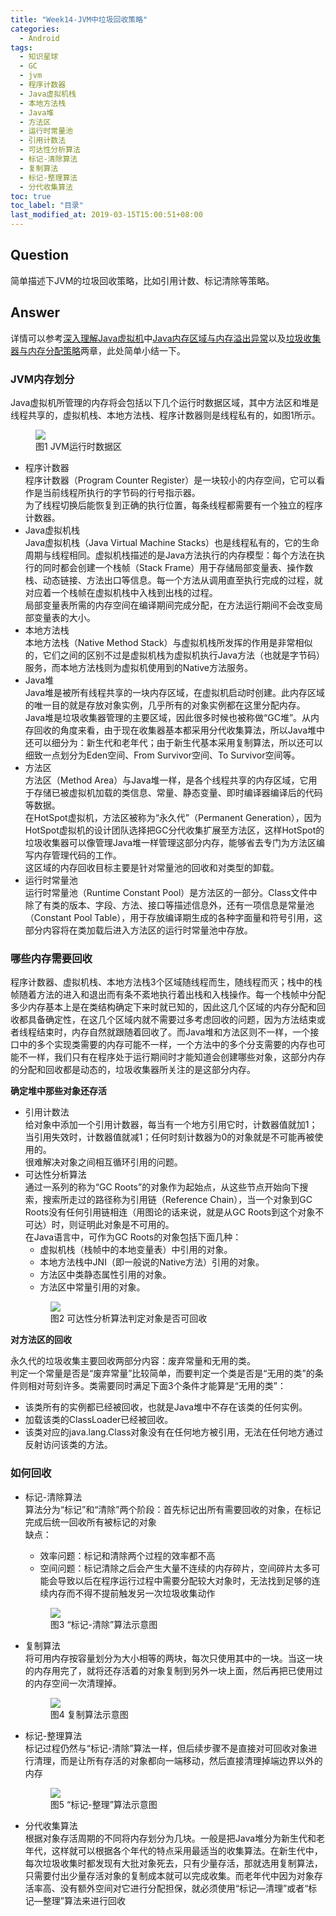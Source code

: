 ```yaml
---
title: "Week14-JVM中垃圾回收策略"
categories:
  - Android
tags:
  - 知识星球
  - GC
  - jvm
  - 程序计数器
  - Java虚拟机栈
  - 本地方法栈
  - Java堆
  - 方法区
  - 运行时常量池
  - 引用计数法
  - 可达性分析算法
  - 标记-清除算法
  - 复制算法
  - 标记-整理算法
  - 分代收集算法
toc: true
toc_label: "目录"
last_modified_at: 2019-03-15T15:00:51+08:00
---
```


## Question

简单描述下JVM的垃圾回收策略，比如引用计数、标记清除等策略。

## Answer

详情可以参考[深入理解Java虚拟机](/jvm/jvm-content/)中[Java内存区域与内存溢出异常](/jvm/java-memory-area-oom/)以及[垃圾收集器与内存分配策略](/jvm/java-gc/)两章，此处简单小结一下。

### JVM内存划分

Java虚拟机所管理的内存将会包括以下几个运行时数据区域，其中方法区和堆是线程共享的，虚拟机栈、本地方法栈、程序计数器则是线程私有的，如图1所示。

<figure style="width: 66%" class="align-center">
    <img src="/assets/images/jvm/JVM运行时数据区.png">
    <figcaption>图1 JVM运行时数据区</figcaption>
</figure>

- 程序计数器  
  程序计数器（Program Counter Register）是一块较小的内存空间，它可以看作是当前线程所执行的字节码的行号指示器。  
  为了线程切换后能恢复到正确的执行位置，每条线程都需要有一个独立的程序计数器。  
- Java虚拟机栈  
  Java虚拟机栈（Java Virtual Machine Stacks）也是线程私有的，它的生命周期与线程相同。虚拟机栈描述的是Java方法执行的内存模型：每个方法在执行的同时都会创建一个栈帧（Stack Frame）用于存储局部变量表、操作数栈、动态链接、方法出口等信息。每一个方法从调用直至执行完成的过程，就对应着一个栈帧在虚拟机栈中入栈到出栈的过程。  
  局部变量表所需的内存空间在编译期间完成分配，在方法运行期间不会改变局部变量表的大小。
- 本地方法栈  
  本地方法栈（Native Method Stack）与虚拟机栈所发挥的作用是非常相似的，它们之间的区别不过是虚拟机栈为虚拟机执行Java方法（也就是字节码）服务，而本地方法栈则为虚拟机使用到的Native方法服务。
- Java堆  
  Java堆是被所有线程共享的一块内存区域，在虚拟机启动时创建。此内存区域的唯一目的就是存放对象实例，几乎所有的对象实例都在这里分配内存。  
  Java堆是垃圾收集器管理的主要区域，因此很多时候也被称做“GC堆”。从内存回收的角度来看，由于现在收集器基本都采用分代收集算法，所以Java堆中还可以细分为：新生代和老年代；由于新生代基本采用复制算法，所以还可以细致一点划分为Eden空间、From Survivor空间、To Survivor空间等。
- 方法区  
  方法区（Method Area）与Java堆一样，是各个线程共享的内存区域，它用于存储已被虚拟机加载的类信息、常量、静态变量、即时编译器编译后的代码等数据。  
  在HotSpot虚拟机，方法区被称为“永久代”（Permanent Generation），因为HotSpot虚拟机的设计团队选择把GC分代收集扩展至方法区，这样HotSpot的垃圾收集器可以像管理Java堆一样管理这部分内存，能够省去专门为方法区编写内存管理代码的工作。  
  这区域的内存回收目标主要是针对常量池的回收和对类型的卸载。
- 运行时常量池  
  运行时常量池（Runtime Constant Pool）是方法区的一部分。Class文件中除了有类的版本、字段、方法、接口等描述信息外，还有一项信息是常量池（Constant Pool Table），用于存放编译期生成的各种字面量和符号引用，这部分内容将在类加载后进入方法区的运行时常量池中存放。

### 哪些内存需要回收

程序计数器、虚拟机栈、本地方法栈3个区域随线程而生，随线程而灭；栈中的栈帧随着方法的进入和退出而有条不紊地执行着出栈和入栈操作。每一个栈帧中分配多少内存基本上是在类结构确定下来时就已知的，因此这几个区域的内存分配和回收都具备确定性，在这几个区域内就不需要过多考虑回收的问题，因为方法结束或者线程结束时，内存自然就跟随着回收了。而Java堆和方法区则不一样，一个接口中的多个实现类需要的内存可能不一样，一个方法中的多个分支需要的内存也可能不一样，我们只有在程序处于运行期间时才能知道会创建哪些对象，这部分内存的分配和回收都是动态的，垃圾收集器所关注的是这部分内存。

**确定堆中那些对象还存活**

- 引用计数法  
  给对象中添加一个引用计数器，每当有一个地方引用它时，计数器值就加1；当引用失效时，计数器值就减1；任何时刻计数器为0的对象就是不可能再被使用的。  
  很难解决对象之间相互循环引用的问题。
- 可达性分析算法  
  通过一系列的称为“GC Roots”的对象作为起始点，从这些节点开始向下搜索，搜索所走过的路径称为引用链（Reference Chain），当一个对象到GC Roots没有任何引用链相连（用图论的话来说，就是从GC Roots到这个对象不可达）时，则证明此对象是不可用的。  
  在Java语言中，可作为GC Roots的对象包括下面几种：  
    - 虚拟机栈（栈帧中的本地变量表）中引用的对象。
    - 本地方法栈中JNI（即一般说的Native方法）引用的对象。  
    - 方法区中类静态属性引用的对象。
    - 方法区中常量引用的对象。
  <figure style="width:66%" class="align-center">
    <img src="/assets/images/jvm/jvm-reachability-analysis.png">
    <figcaption>图2 可达性分析算法判定对象是否可回收</figcaption>
  </figure>  

**对方法区的回收**  

永久代的垃圾收集主要回收两部分内容：废弃常量和无用的类。  
判定一个常量是否是“废弃常量”比较简单，而要判定一个类是否是“无用的类”的条件则相对苛刻许多。类需要同时满足下面3个条件才能算是“无用的类”：
- 该类所有的实例都已经被回收，也就是Java堆中不存在该类的任何实例。
- 加载该类的ClassLoader已经被回收。
- 该类对应的java.lang.Class对象没有在任何地方被引用，无法在任何地方通过反射访问该类的方法。

### 如何回收

- 标记-清除算法  
  算法分为“标记”和“清除”两个阶段：首先标记出所有需要回收的对象，在标记完成后统一回收所有被标记的对象  
  缺点：  
  - 效率问题：标记和清除两个过程的效率都不高
  - 空间问题：标记清除之后会产生大量不连续的内存碎片，空间碎片太多可能会导致以后在程序运行过程中需要分配较大对象时，无法找到足够的连续内存而不得不提前触发另一次垃圾收集动作
  <figure style="width:66%" class="align-center">
    <img src="/assets/images/jvm/jvm-mark-sweep.png">
    <figcaption>图3 “标记-清除”算法示意图</figcaption>
  </figure>

- 复制算法  
  将可用内存按容量划分为大小相等的两块，每次只使用其中的一块。当这一块的内存用完了，就将还存活着的对象复制到另外一块上面，然后再把已使用过的内存空间一次清理掉。  
  <figure style="width:66%" class="align-center">
    <img src="/assets/images/jvm/jvm-copying.png">
    <figcaption>图4 复制算法示意图</figcaption>
  </figure>

- 标记-整理算法  
  标记过程仍然与“标记-清除”算法一样，但后续步骤不是直接对可回收对象进行清理，而是让所有存活的对象都向一端移动，然后直接清理掉端边界以外的内存  
  <figure style="width:66%" class="align-center">
    <img src="/assets/images/jvm/jvm-mark-compact.png">
    <figcaption>图5 “标记-整理”算法示意图</figcaption>
  </figure>

- 分代收集算法  
  根据对象存活周期的不同将内存划分为几块。一般是把Java堆分为新生代和老年代，这样就可以根据各个年代的特点采用最适当的收集算法。在新生代中，每次垃圾收集时都发现有大批对象死去，只有少量存活，那就选用复制算法，只需要付出少量存活对象的复制成本就可以完成收集。而老年代中因为对象存活率高、没有额外空间对它进行分配担保，就必须使用“标记—清理”或者“标记—整理”算法来进行回收